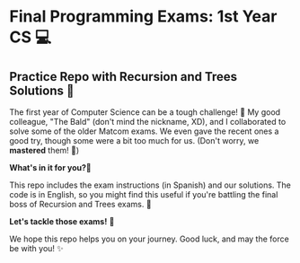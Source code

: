 # Final Programming Exams: 1st Year CS 💻

## Practice Repo with Recursion and Trees Solutions 🌲

The first year of Computer Science can be a tough challenge! 🤯 My good colleague, "The Bald" (don't mind the nickname, XD), and I collaborated to solve some of the older Matcom exams. We even gave the recent ones a good try, though some were a bit too much for us. (Don't worry, we **mastered** them! 🤠)

**What's in it for you?👾**

This repo includes the exam instructions (in Spanish) and our solutions. The code is in English, so you might find this useful if you're battling the final boss of Recursion and Trees exams. 💪

**Let's tackle those exams!** 🚀

We hope this repo helps you on your journey. Good luck, and may the force be with you! ✨
